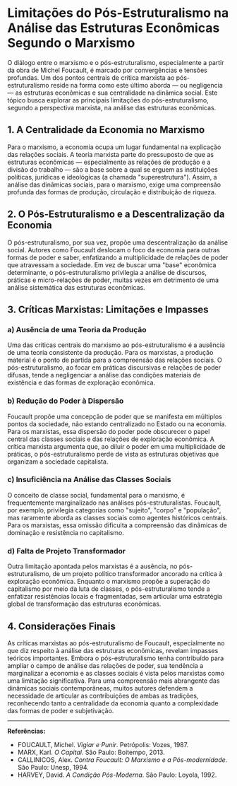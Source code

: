 # Limitações do Pós-Estruturalismo na Análise das Estruturas Econômicas Segundo o Marxismo

O diálogo entre o marxismo e o pós-estruturalismo, especialmente a partir da obra de Michel Foucault, é marcado por convergências e tensões profundas. Um dos pontos centrais de crítica marxista ao pós-estruturalismo reside na forma como este último aborda — ou negligencia — as estruturas econômicas e sua centralidade na dinâmica social. Este tópico busca explorar as principais limitações do pós-estruturalismo, segundo a perspectiva marxista, na análise das estruturas econômicas.

## 1. A Centralidade da Economia no Marxismo

Para o marxismo, a economia ocupa um lugar fundamental na explicação das relações sociais. A teoria marxista parte do pressuposto de que as estruturas econômicas — especialmente as relações de produção e a divisão do trabalho — são a base sobre a qual se erguem as instituições políticas, jurídicas e ideológicas (a chamada "superestrutura"). Assim, a análise das dinâmicas sociais, para o marxismo, exige uma compreensão profunda das formas de produção, circulação e distribuição de riqueza.

## 2. O Pós-Estruturalismo e a Descentralização da Economia

O pós-estruturalismo, por sua vez, propõe uma descentralização da análise social. Autores como Foucault deslocam o foco da economia para outras formas de poder e saber, enfatizando a multiplicidade de relações de poder que atravessam a sociedade. Em vez de buscar uma "base" econômica determinante, o pós-estruturalismo privilegia a análise de discursos, práticas e micro-relações de poder, muitas vezes em detrimento de uma análise sistemática das estruturas econômicas.

## 3. Críticas Marxistas: Limitações e Impasses

### a) Ausência de uma Teoria da Produção

Uma das críticas centrais do marxismo ao pós-estruturalismo é a ausência de uma teoria consistente da produção. Para os marxistas, a produção material é o ponto de partida para a compreensão das relações sociais. O pós-estruturalismo, ao focar em práticas discursivas e relações de poder difusas, tende a negligenciar a análise das condições materiais de existência e das formas de exploração econômica.

### b) Redução do Poder à Dispersão

Foucault propõe uma concepção de poder que se manifesta em múltiplos pontos da sociedade, não estando centralizado no Estado ou na economia. Para os marxistas, essa dispersão do poder pode obscurecer o papel central das classes sociais e das relações de exploração econômica. A crítica marxista argumenta que, ao diluir o poder em uma multiplicidade de práticas, o pós-estruturalismo perde de vista as estruturas objetivas que organizam a sociedade capitalista.

### c) Insuficiência na Análise das Classes Sociais

O conceito de classe social, fundamental para o marxismo, é frequentemente marginalizado nas análises pós-estruturalistas. Foucault, por exemplo, privilegia categorias como "sujeito", "corpo" e "população", mas raramente aborda as classes sociais como agentes históricos centrais. Para os marxistas, essa omissão dificulta a compreensão das dinâmicas de dominação e resistência no capitalismo.

### d) Falta de Projeto Transformador

Outra limitação apontada pelos marxistas é a ausência, no pós-estruturalismo, de um projeto político transformador ancorado na crítica à exploração econômica. Enquanto o marxismo propõe a superação do capitalismo por meio da luta de classes, o pós-estruturalismo tende a enfatizar resistências locais e fragmentadas, sem articular uma estratégia global de transformação das estruturas econômicas.

## 4. Considerações Finais

As críticas marxistas ao pós-estruturalismo de Foucault, especialmente no que diz respeito à análise das estruturas econômicas, revelam impasses teóricos importantes. Embora o pós-estruturalismo tenha contribuído para ampliar o campo de análise das relações de poder, sua tendência a marginalizar a economia e as classes sociais é vista pelos marxistas como uma limitação significativa. Para uma compreensão mais abrangente das dinâmicas sociais contemporâneas, muitos autores defendem a necessidade de articular as contribuições de ambas as tradições, reconhecendo tanto a centralidade da economia quanto a complexidade das formas de poder e subjetivação.

___

**Referências:**

- FOUCAULT, Michel. _Vigiar e Punir_. Petrópolis: Vozes, 1987.
- MARX, Karl. _O Capital_. São Paulo: Boitempo, 2013.
- CALLINICOS, Alex. _Contra Foucault: O Marxismo e a Pós-modernidade_. São Paulo: Unesp, 1994.
- HARVEY, David. _A Condição Pós-Moderna_. São Paulo: Loyola, 1992.
